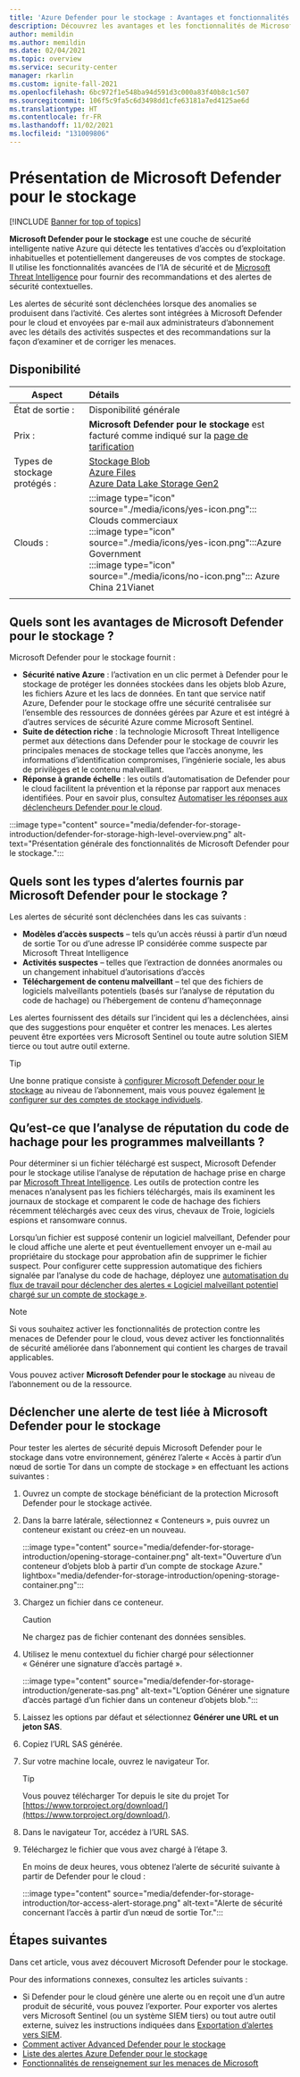 ```yaml
---
title: 'Azure Defender pour le stockage : Avantages et fonctionnalités'
description: Découvrez les avantages et les fonctionnalités de Microsoft Defender pour le stockage.
author: memildin
ms.author: memildin
ms.date: 02/04/2021
ms.topic: overview
ms.service: security-center
manager: rkarlin
ms.custom: ignite-fall-2021
ms.openlocfilehash: 6bc972f1e548ba94d591d3c000a83f40b8c1c507
ms.sourcegitcommit: 106f5c9fa5c6d3498dd1cfe63181a7ed4125ae6d
ms.translationtype: HT
ms.contentlocale: fr-FR
ms.lasthandoff: 11/02/2021
ms.locfileid: "131009806"
---
```

# <a name="introduction-to-microsoft-defender-for-storage"></a>Présentation de Microsoft Defender pour le stockage

[!INCLUDE [Banner for top of topics](./includes/banner.md)]

**Microsoft Defender pour le stockage** est une couche de sécurité intelligente native Azure qui détecte les tentatives d’accès ou d’exploitation inhabituelles et potentiellement dangereuses de vos comptes de stockage. Il utilise les fonctionnalités avancées de l’IA de sécurité et de [Microsoft Threat Intelligence](https://go.microsoft.com/fwlink/?linkid=2128684) pour fournir des recommandations et des alertes de sécurité contextuelles.

Les alertes de sécurité sont déclenchées lorsque des anomalies se produisent dans l’activité. Ces alertes sont intégrées à Microsoft Defender pour le cloud et envoyées par e-mail aux administrateurs d’abonnement avec les détails des activités suspectes et des recommandations sur la façon d’examiner et de corriger les menaces.

## <a name="availability"></a>Disponibilité

|Aspect|Détails|
|----|:----|
|État de sortie :|Disponibilité générale|
|Prix :|**Microsoft Defender pour le stockage** est facturé comme indiqué sur la [page de tarification](https://azure.microsoft.com/pricing/details/security-center/)|
|Types de stockage protégés :|[Stockage Blob](https://azure.microsoft.com/services/storage/blobs/)<br>[Azure Files](../storage/files/storage-files-introduction.md)<br>[Azure Data Lake Storage Gen2](../storage/blobs/data-lake-storage-introduction.md)|
|Clouds :|:::image type="icon" source="./media/icons/yes-icon.png"::: Clouds commerciaux<br>:::image type="icon" source="./media/icons/yes-icon.png":::Azure Government<br>:::image type="icon" source="./media/icons/no-icon.png"::: Azure China 21Vianet|
|||


## <a name="what-are-the-benefits-of-microsoft-defender-for-storage"></a>Quels sont les avantages de Microsoft Defender pour le stockage ?

Microsoft Defender pour le stockage fournit :

- **Sécurité native Azure** : l’activation en un clic permet à Defender pour le stockage de protéger les données stockées dans les objets blob Azure, les fichiers Azure et les lacs de données. En tant que service natif Azure, Defender pour le stockage offre une sécurité centralisée sur l’ensemble des ressources de données gérées par Azure et est intégré à d’autres services de sécurité Azure comme Microsoft Sentinel.
- **Suite de détection riche** : la technologie Microsoft Threat Intelligence permet aux détections dans Defender pour le stockage de couvrir les principales menaces de stockage telles que l’accès anonyme, les informations d’identification compromises, l’ingénierie sociale, les abus de privilèges et le contenu malveillant.
- **Réponse à grande échelle** : les outils d’automatisation de Defender pour le cloud facilitent la prévention et la réponse par rapport aux menaces identifiées. Pour en savoir plus, consultez [Automatiser les réponses aux déclencheurs Defender pour le cloud](workflow-automation.md).

:::image type="content" source="media/defender-for-storage-introduction/defender-for-storage-high-level-overview.png" alt-text="Présentation générale des fonctionnalités de Microsoft Defender pour le stockage.":::


## <a name="what-kind-of-alerts-does-microsoft-defender-for-storage-provide"></a>Quels sont les types d’alertes fournis par Microsoft Defender pour le stockage ?

Les alertes de sécurité sont déclenchées dans les cas suivants :

- **Modèles d’accès suspects** – tels qu’un accès réussi à partir d’un nœud de sortie Tor ou d’une adresse IP considérée comme suspecte par Microsoft Threat Intelligence
- **Activités suspectes** – telles que l’extraction de données anormales ou un changement inhabituel d’autorisations d’accès
- **Téléchargement de contenu malveillant** – tel que des fichiers de logiciels malveillants potentiels (basés sur l’analyse de réputation du code de hachage) ou l’hébergement de contenu d’hameçonnage

Les alertes fournissent des détails sur l’incident qui les a déclenchées, ainsi que des suggestions pour enquêter et contrer les menaces. Les alertes peuvent être exportées vers Microsoft Sentinel ou toute autre solution SIEM tierce ou tout autre outil externe.

> [!TIP]
> Une bonne pratique consiste à [configurer Microsoft Defender pour le stockage](../storage/common/azure-defender-storage-configure.md?tabs=azure-security-center) au niveau de l’abonnement, mais vous pouvez également [le configurer sur des comptes de stockage individuels](../storage/common/azure-defender-storage-configure.md?tabs=azure-portal).


## <a name="what-is-hash-reputation-analysis-for-malware"></a>Qu’est-ce que l’analyse de réputation du code de hachage pour les programmes malveillants ?

Pour déterminer si un fichier téléchargé est suspect, Microsoft Defender pour le stockage utilise l’analyse de réputation de hachage prise en charge par [Microsoft Threat Intelligence](https://go.microsoft.com/fwlink/?linkid=2128684). Les outils de protection contre les menaces n’analysent pas les fichiers téléchargés, mais ils examinent les journaux de stockage et comparent le code de hachage des fichiers récemment téléchargés avec ceux des virus, chevaux de Troie, logiciels espions et ransomware connus. 

Lorsqu’un fichier est supposé contenir un logiciel malveillant, Defender pour le cloud affiche une alerte et peut éventuellement envoyer un e-mail au propriétaire du stockage pour approbation afin de supprimer le fichier suspect. Pour configurer cette suppression automatique des fichiers signalée par l’analyse du code de hachage, déployez une [automatisation du flux de travail pour déclencher des alertes « Logiciel malveillant potentiel chargé sur un compte de stockage »](https://techcommunity.microsoft.com/t5/azure-security-center/how-to-respond-to-potential-malware-uploaded-to-azure-storage/ba-p/1452005).

> [!NOTE]
> Si vous souhaitez activer les fonctionnalités de protection contre les menaces de Defender pour le cloud, vous devez activer les fonctionnalités de sécurité améliorée dans l’abonnement qui contient les charges de travail applicables.
>
> Vous pouvez activer **Microsoft Defender pour le stockage** au niveau de l’abonnement ou de la ressource.

## <a name="trigger-a-test-alert-for-microsoft-defender-for-storage"></a>Déclencher une alerte de test liée à Microsoft Defender pour le stockage

Pour tester les alertes de sécurité depuis Microsoft Defender pour le stockage dans votre environnement, générez l’alerte « Accès à partir d’un nœud de sortie Tor dans un compte de stockage » en effectuant les actions suivantes :

1. Ouvrez un compte de stockage bénéficiant de la protection Microsoft Defender pour le stockage activée.
1. Dans la barre latérale, sélectionnez « Conteneurs », puis ouvrez un conteneur existant ou créez-en un nouveau.

    :::image type="content" source="media/defender-for-storage-introduction/opening-storage-container.png" alt-text="Ouverture d’un conteneur d’objets blob à partir d’un compte de stockage Azure." lightbox="media/defender-for-storage-introduction/opening-storage-container.png":::

1. Chargez un fichier dans ce conteneur.

    > [!CAUTION]
    > Ne chargez pas de fichier contenant des données sensibles.

1. Utilisez le menu contextuel du fichier chargé pour sélectionner « Générer une signature d’accès partagé ».

    :::image type="content" source="media/defender-for-storage-introduction/generate-sas.png" alt-text="L’option Générer une signature d’accès partagé d’un fichier dans un conteneur d’objets blob.":::

1. Laissez les options par défaut et sélectionnez **Générer une URL et un jeton SAS**.

1. Copiez l’URL SAS générée.

1. Sur votre machine locale, ouvrez le navigateur Tor.

    > [!TIP]
    > Vous pouvez télécharger Tor depuis le site du projet Tor [https://www.torproject.org/download/](https://www.torproject.org/download/).

1. Dans le navigateur Tor, accédez à l’URL SAS.

1. Téléchargez le fichier que vous avez chargé à l’étape 3.

    En moins de deux heures, vous obtenez l’alerte de sécurité suivante à partir de Defender pour le cloud :

    :::image type="content" source="media/defender-for-storage-introduction/tor-access-alert-storage.png" alt-text="Alerte de sécurité concernant l’accès à partir d’un nœud de sortie Tor.":::

## <a name="next-steps"></a>Étapes suivantes

Dans cet article, vous avez découvert Microsoft Defender pour le stockage.

Pour des informations connexes, consultez les articles suivants : 

- Si Defender pour le cloud génère une alerte ou en reçoit une d’un autre produit de sécurité, vous pouvez l’exporter. Pour exporter vos alertes vers Microsoft Sentinel (ou un système SIEM tiers) ou tout autre outil externe, suivez les instructions indiquées dans [Exportation d’alertes vers SIEM](continuous-export.md).
- [Comment activer Advanced Defender pour le stockage](../storage/common/azure-defender-storage-configure.md)
- [Liste des alertes Azure Defender pour le stockage](alerts-reference.md#alerts-azurestorage)
- [Fonctionnalités de renseignement sur les menaces de Microsoft](https://go.microsoft.com/fwlink/?linkid=2128684)

